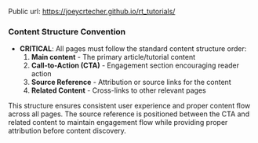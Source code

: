 Public url: https://joeycrtecher.github.io/rt_tutorials/

### Content Structure Convention
- **CRITICAL**: All pages must follow the standard content structure order:
  1. **Main content** - The primary article/tutorial content
  2. **Call-to-Action (CTA)** - Engagement section encouraging reader action
  3. **Source Reference** - Attribution or source links for the content
  4. **Related Content** - Cross-links to other relevant pages

This structure ensures consistent user experience and proper content flow across all pages. The source reference is positioned between the CTA and related content to maintain engagement flow while providing proper attribution before content discovery.
